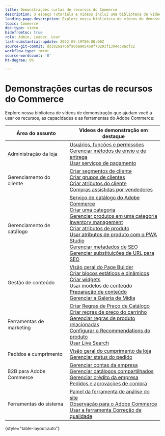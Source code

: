 ```yaml
---
title: Demonstrações curtas de recursos do Commerce
description: O espaço Tutorials e Vídeos inclui uma biblioteca de vídeos de demonstração que ajudam você a aprender a usar os recursos, recursos e ferramentas do Commerce.
landing-page-description: Explore nossa biblioteca de vídeos de demonstração que ajudam você a aprender a usar os recursos, os recursos e as ferramentas do Adobe Commerce.
topic: Commerce
doc-type: video
hidefromtoc: true
role: Admin, Leader, User
last-substantial-update: 2022-09-19T00:00:00Z
source-git-commit: dd3826a76bfa6ba905468f70293f1304cc8acf32
workflow-type: tm+mt
source-wordcount: '0'
ht-degree: 0%

---
```


# Demonstrações curtas de recursos do Commerce

Explore nossa biblioteca de vídeos de demonstração que ajudam você a usar os recursos, as capacidades e as ferramentas do Adobe Commerce:

| Área do assunto | Vídeos de demonstração em destaque |
| ------------ | ---------- |
| Administração da loja | [Usuários, funções e permissões](./merchant/users-roles-permissions.md) <br>[Gerenciar métodos de envio e de entrega](./merchant/shipping-delivery.md) <br>[Usar serviços de pagamento](./merchant/payment-services.md) |
| Gerenciamento do cliente | [Criar segmentos de cliente](./merchant/customer-segments.md) <br>[Criar grupos de clientes](./merchant/customer-groups.md) <br>[Criar atributos do cliente](./merchant/customer-attributes.md) <br>[Compras assistidas por vendedores](./merchant/seller-assisted-shopping.md) |
| Gerenciamento de catálogo | [Serviço de catálogo do Adobe Commerce](./merchant/catalog-service.md) <br>[Criar uma categoria](./merchant/category-create.md) <br>[Gerenciar produtos em uma categoria](./merchant/category-products.md) <br>[Inventory management](./merchant/inventory-management.md) <br>[Criar atributos de produto](./merchant/product-attributes-create.md) <br>[Usar atributos de produto com o PWA Studio](./merchant/product-attributes-pwa.md) <br>[Gerenciar metadados de SEO](./merchant/seo-metadata.md) <br>[Gerenciar substituições de URL para SEO](./merchant/seo-url-rewrites.md) |
| Gestão de conteúdo | [Visão geral do Page Builder](./merchant/page-builder-overview.md) <br>[Criar blocos estáticos e dinâmicos](./merchant/static-dynamic-blocks.md) <br>[Criar widgets](./merchant/widgets.md) <br>[Usar modelos de conteúdo](./merchant/content-templates.md) <br>[Preparação de conteúdo](./merchant/content-staging.md) <br>[Gerenciar a Galeria de Mídia](./merchant/media-gallery.md) |
| Ferramentas de marketing | [Criar Regras de Preço de Catálogo](./merchant/catalog-price-rules.md) <br>[Criar regras de preço do carrinho](./merchant/cart-price-rules.md) <br>[Gerenciar regras de produto relacionadas](./merchant/related-product-rules.md) <br>[Configurar o Recommendations do produto](./merchant/product-recommendations.md) <br>[Usar Live Search](./merchant/live-search.md) |
| Pedidos e cumprimento | [Visão geral do cumprimento da loja](./merchant/store-fulfillment.md) <br>[Gerenciar status do pedido](./merchant/order-status.md) |
| B2B para Adobe Commerce | [Gerenciar contas da empresa](./merchant/b2b/company-accounts.md)  <br>[Gerenciar catálogos compartilhados](./merchant/b2b/shared-catalogs.md) <br>[Gerenciar crédito da empresa](./merchant/b2b/company-credit.md) <br>[Pedidos e aprovações de compra](./merchant/b2b/purchase-orders.md) |
| Ferramentas do sistema | [Painel da ferramenta de análise do site](./tools/site-wide-analysis-tool.md) <br>[Observação para o Adobe Commerce](./tools/observation-tool.md) <br>[Usar a ferramenta Correção de qualidade](./tools/quality-patch-tool.md) |

{style=&quot;table-layout:auto&quot;}
